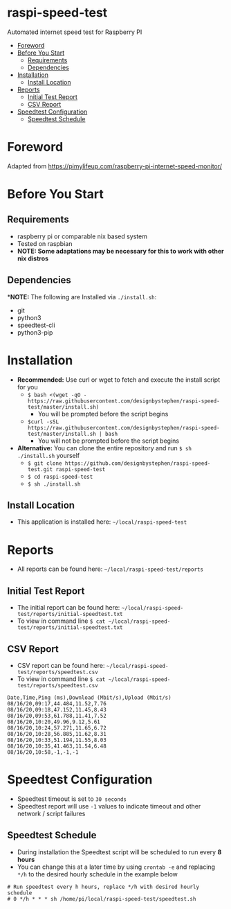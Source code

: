 # raspi-speed-test <!-- omit in toc -->
Automated internet speed test for Raspberry PI

- [Foreword](#foreword)
- [Before You Start](#before-you-start)
  - [Requirements](#requirements)
  - [Dependencies](#dependencies)
- [Installation](#installation)
  - [Install Location](#install-location)
- [Reports](#reports)
  - [Initial Test Report](#initial-test-report)
  - [CSV Report](#csv-report)
- [Speedtest Configuration](#speedtest-configuration)
  - [Speedtest Schedule](#speedtest-schedule)

# Foreword
Adapted from https://pimylifeup.com/raspberry-pi-internet-speed-monitor/

# Before You Start
## Requirements
- raspberry pi or comparable nix based system
- Tested on raspbian
- **NOTE: Some adaptations may be necessary for this to work with other nix distros**

## Dependencies
  ***NOTE:** The following are Installed via `./install.sh`:
- git
- python3
- speedtest-cli
- python3-pip

# Installation
- **Recommended:** Use curl or wget to fetch and execute the install script for you
    - `$ bash <(wget -qO - https://raw.githubusercontent.com/designbystephen/raspi-speed-test/master/install.sh)`
      - You will be prompted before the script begins
    - `$curl -sSL https://raw.githubusercontent.com/designbystephen/raspi-speed-test/master/install.sh | bash`
      - You will not be prompted before the script begins
- **Alternative:** You can clone the entire repository and run `$ sh ./install.sh` yourself
  - `$ git clone https://github.com/designbystephen/raspi-speed-test.git raspi-speed-test`
  - `$ cd raspi-speed-test`
  - `$ sh ./install.sh`

## Install Location
- This application is installed here: `~/local/raspi-speed-test`

# Reports
- All reports can be found here: `~/local/raspi-speed-test/reports`

## Initial Test Report
- The initial report can be found here: `~/local/raspi-speed-test/reports/initial-speedtest.txt`
- To view in command line `$ cat ~/local/raspi-speed-test/reports/initial-speedtest.txt`

## CSV Report
- CSV report can be found here: `~/local/raspi-speed-test/reports/speedtest.csv`
- To view in command line `$ cat ~/local/raspi-speed-test/reports/speedtest.csv`

```
Date,Time,Ping (ms),Download (Mbit/s),Upload (Mbit/s)
08/16/20,09:17,44.484,11.52,7.76
08/16/20,09:18,47.152,11.45,8.43
08/16/20,09:53,61.788,11.41,7.52
08/16/20,10:20,49.96,9.12,5.61
08/16/20,10:24,57.271,11.65,6.72
08/16/20,10:28,56.885,11.62,8.31
08/16/20,10:33,51.194,11.55,8.03
08/16/20,10:35,41.463,11.54,6.48
08/16/20,10:58,-1,-1,-1
```

# Speedtest Configuration
- Speedtest timeout is set to `30 seconds`
- Speedtest report will use `-1` values to indicate timeout and other network / script failures

## Speedtest Schedule
- During installation the Speedtest script will be scheduled to run every **8 hours**
- You can change this at a later time by using `crontab -e` and replacing `*/h` to the desired hourly schedule in the example below
 
```
# Run speedtest every h hours, replace */h with desired hourly schedule
# 0 */h * * * sh /home/pi/local/raspi-speed-test/speedtest.sh

```
